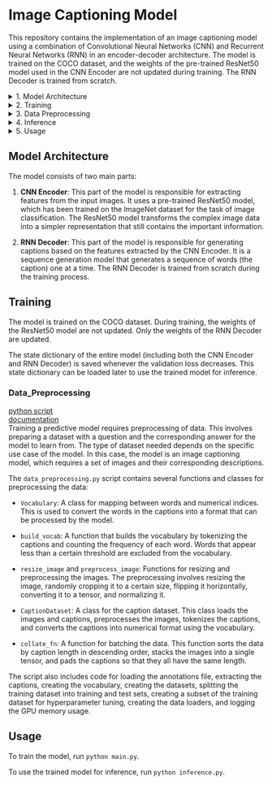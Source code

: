 # Image Captioning Model

This repository contains the implementation of an image captioning model using a combination of Convolutional Neural Networks (CNN) and Recurrent Neural Networks (RNN) in an encoder-decoder architecture. The model is trained on the COCO dataset, and the weights of the pre-trained ResNet50 model used in the CNN Encoder are not updated during training. The RNN Decoder is trained from scratch.

<details>
<summary>1. Model Architecture</summary>

[Go to section](#model-architecture)


</details>

<details>
<summary>2. Training</summary>

[Go to section](#training)

</details>

<details>
<summary>3. Data Preprocessing</summary>

[Go to section](#data_preprocessing)

</details>

<details>
<summary>4. Inference</summary>

[Go to section](#inference)

</details>

<details>
<summary>5. Usage</summary>

[Go to section](#usage)

</details>

## Model Architecture

The model consists of two main parts:

1. **CNN Encoder**: This part of the model is responsible for extracting features from the input images. It uses a pre-trained ResNet50 model, which has been trained on the ImageNet dataset for the task of image classification. The ResNet50 model transforms the complex image data into a simpler representation that still contains the important information.

2. **RNN Decoder**: This part of the model is responsible for generating captions based on the features extracted by the CNN Encoder. It is a sequence generation model that generates a sequence of words (the caption) one at a time. The RNN Decoder is trained from scratch during the training process.

## Training

The model is trained on the COCO dataset. During training, the weights of the ResNet50 model are not updated. Only the weights of the RNN Decoder are updated.

The state dictionary of the entire model (including both the CNN Encoder and RNN Decoder) is saved whenever the validation loss decreases. This state dictionary can be loaded later to use the trained model for inference.

### Data_Preprocessing
[python script](data_preprocessing.py)<BR>
[documentation](docs/data_preprocessing.md)<br>
Training a predictive model requires preprocessing of data. This involves preparing a dataset with a question and the corresponding answer for the model to learn from. The type of dataset needed depends on the specific use case of the model. In this case, the model is an image captioning model, which requires a set of images and their corresponding descriptions.

The `data_preprocessing.py` script contains several functions and classes for preprocessing the data:

- `Vocabulary`: A class for mapping between words and numerical indices. This is used to convert the words in the captions into a format that can be processed by the model.

- `build_vocab`: A function that builds the vocabulary by tokenizing the captions and counting the frequency of each word. Words that appear less than a certain threshold are excluded from the vocabulary.

- `resize_image` and `preprocess_image`: Functions for resizing and preprocessing the images. The preprocessing involves resizing the image, randomly cropping it to a certain size, flipping it horizontally, converting it to a tensor, and normalizing it.

- `CaptionDataset`: A class for the caption dataset. This class loads the images and captions, preprocesses the images, tokenizes the captions, and converts the captions into numerical format using the vocabulary.

- `collate_fn`: A function for batching the data. This function sorts the data by caption length in descending order, stacks the images into a single tensor, and pads the captions so that they all have the same length.

The script also includes code for loading the annotations file, extracting the captions, creating the vocabulary, creating the datasets, splitting the training dataset into training and test sets, creating a subset of the training dataset for hyperparameter tuning, creating the data loaders, and logging the GPU memory usage.

## Usage

To train the model, run `python main.py`.

To use the trained model for inference, run `python inference.py`.

